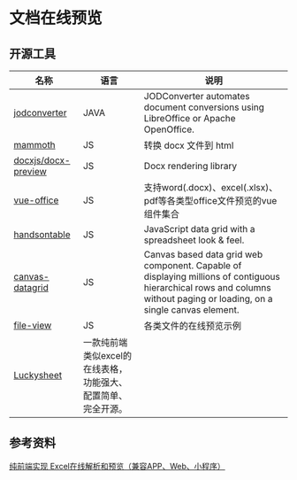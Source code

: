 # 文档在线预览

## 开源工具

名称|语言|说明
-|-|-
[jodconverter](https://github.com/jodconverter/jodconverter)|JAVA|JODConverter automates document conversions using LibreOffice or Apache OpenOffice.
[mammoth](https://github.com/mwilliamson/mammoth.js)|JS|转换 docx 文件到 html
[docxjs/docx-preview](https://github.com/VolodymyrBaydalka/docxjs)|JS|Docx rendering library
[vue-office](https://github.com/501351981/vue-office)|JS|支持word(.docx)、excel(.xlsx)、pdf等各类型office文件预览的vue组件集合
[handsontable](https://github.com/handsontable/handsontable)|JS|JavaScript data grid with a spreadsheet look & feel. 
[canvas-datagrid](https://github.com/TonyGermaneri/canvas-datagrid)|JS|Canvas based data grid web component. Capable of displaying millions of contiguous hierarchical rows and columns without paging or loading, on a single canvas element.
[file-view](https://github.com/zhuye1993/file-view)|JS|各类文件的在线预览示例
[Luckysheet](https://mengshukeji.gitee.io/LuckysheetDocs/zh/)|一款纯前端类似excel的在线表格，功能强大、配置简单、完全开源。


## 参考资料

[纯前端实现 Excel在线解析和预览（兼容APP、Web、小程序）](https://juejin.cn/post/7211805251216031801)
